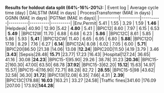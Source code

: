 **Results for holdout data split (64%-16%-20%):**
| Event log | Average cycle time (day) | DALSTM (MAE in days) | ProcessTransformer (MAE in days) | GGNN (MAE in days) |PGTNet (MAE in days)|
|----------|----------|----------|----------|----------|----------|
|Env.Permit| 5.41 | 1.55 | 3.29 | 1.59 | **1.46** |
|Helpdesk| 40.90 | 12.90 |5.42 | **4.80** | 5.41 |
|BPIC12| 8.60 | 7.97 | 6.15 | 6.53 | **5.49** |
|BPIC12W| 11.70 | 6.88 | 6.68 | 6.23 | **5.86** |
|BPIC12C| 8.61 | 5.85 | 5.86 | 5.93 |	**5,41** |
|BPIC12CW| 11.40 | 6.65 | 6.95 |	6.80	| **5.88**|
|BPIC12O| 17.18 | 8.29	| 7.16 |	6.27	| **6.14**|
|BPIC12A| 8.08 | 6.02 |	7.05 | 6.00	|	**5.71**|
|BPIC20I|86.50	|21.38	|14.06| 13.08	|**12.24**|
|BPIC20D|11.50	|4.19	|3.79	| 3.46 |**3.43**|
|Sepsis|28.48|	**15.71**	|23.77|	17.23 |16.43|
|Hospital|127.24|	36.65|	41.16	| 30.08 |**24.23**|
|BPIC15-1|95.90|	29.26	|	38.78| 31.23 |**20.36**|
|BPIC15-2|160.30|	47.00|	63.50| 68.78 |**37.92**|
|BPIC15-3|62.20|	**15.12**|	15.63| 14.97|	15.57|
|BPIC15-4|116.90|	72.71|	88.28| 82.72	|	**28.55**|
|BPIC15-5|98	|43.62|	32.58| 36.30|	**31.72**|
|BPIC13I|12.08|	6.35|	7.66|	4.31 |	**2.39**|
|BPIC13C|178.88|	**16.03**	|163.21	| 33.27	|24.58|
|Traffic fines|341.60	|176.09	|207.00	|	 173.92|**144.28**|
<!-- This is not remaining of the table. -->

